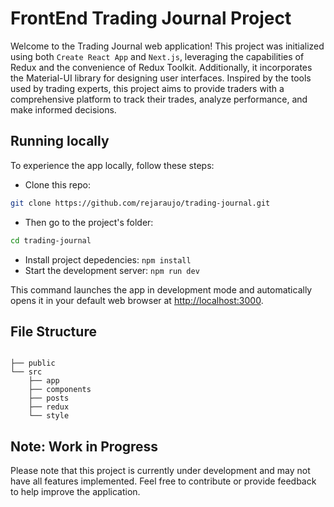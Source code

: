 # FrontEnd Trading Journal Project

Welcome to the Trading Journal web application! This project was initialized using both `Create React App` and `Next.js`, leveraging the capabilities of Redux and the convenience of Redux Toolkit. Additionally, it incorporates the Material-UI library for designing user interfaces. Inspired by the tools used by trading experts, this project aims to provide traders with a comprehensive platform to track their trades, analyze performance, and make informed decisions.

## Running locally

To experience the app locally, follow these steps:

- Clone this repo:

```sh
git clone https://github.com/rejaraujo/trading-journal.git
```

- Then go to the project's folder:

```sh
cd trading-journal
```

- Install project depedencies: `npm install`
- Start the development server: `npm run dev`

This command launches the app in development mode and automatically opens it in your default web browser at [http://localhost:3000](http://localhost:3000).

## File Structure

```text

├── public
└── src
    ├── app
    ├── components
    ├── posts
    ├── redux
    └── style
```

## Note: Work in Progress

Please note that this project is currently under development and may not have all features implemented. Feel free to contribute or provide feedback to help improve the application.
